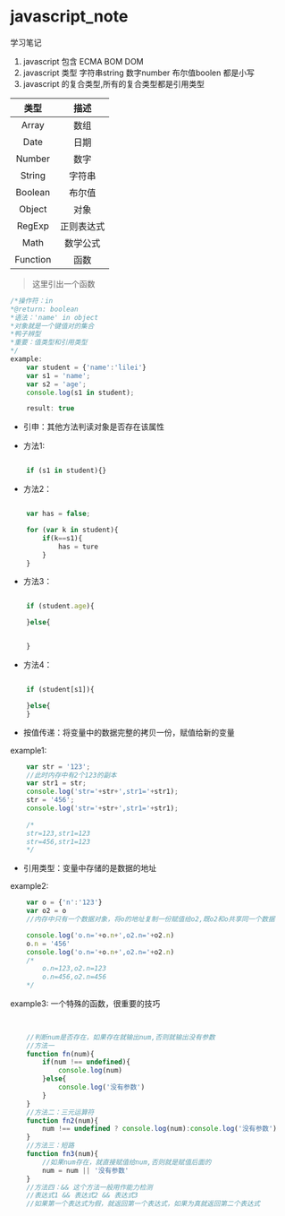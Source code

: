 # javascript_note
学习笔记
1. javascript 包含 ECMA BOM DOM
2. javascript 类型 字符串string 数字number 布尔值boolen 都是小写
3. javascript 的复合类型,所有的复合类型都是引用类型  

|类型|描述|
|:-:|:-:|
|Array|数组|
|Date|日期|
|Number|数字|
|String|字符串|
|Boolean|布尔值|
|Object|对象|
|RegExp|正则表达式|
|Math|数学公式|
|Function|函数|

> 这里引出一个函数

```javascript
/*操作符：in
*@return: boolean
*语法：'name' in object
*对象就是一个键值对的集合
*鸭子辨型
*重要：值类型和引用类型
*/
example:
	var student = {'name':'lilei'}
	var s1 = 'name';
	var s2 = 'age';
	console.log(s1 in student);

	result: true

```

* 引申：其他方法判读对象是否存在该属性

* 方法1:

```javascript

	if (s1 in student){}

```
* 方法2：

```javascript

	var has = false;

	for (var k in student){
		if(k==s1){
			has = ture
		}
	}
```
* 方法3：
```javascript

	if (student.age){

	}else{


	}
```
* 方法4：
```javascript

	if (student[s1]){

	}else{
	}
```

* 按值传递：将变量中的数据完整的拷贝一份，赋值给新的变量

example1:

```javascript
	var str = '123';
	//此时内存中有2个123的副本
	var str1 = str;
	console.log('str='+str+',str1='+str1);
	str = '456';
	console.log('str='+str+',str1='+str1);
	
	/*
	str=123,str1=123
	str=456,str1=123
	*/
```
* 引用类型：变量中存储的是数据的地址

example2:

```javascript
	var o = {'n':'123'}
	var o2 = o
	//内存中只有一个数据对象，将o的地址复制一份赋值给o2,既o2和o共享同一个数据

	console.log('o.n='+o.n+',o2.n='+o2.n)
	o.n = '456'
	console.log('o.n='+o.n+',o2.n='+o2.n)
	/*
		o.n=123,o2.n=123
		o.n=456,o2.n=456
	*/

```
example3: 一个特殊的函数，很重要的技巧

```javascript
	
	
	//判断num是否存在，如果存在就输出num,否则就输出没有参数 
	//方法一
	function fn(num){
		if(num !== undefined){
			console.log(num)
		}else{
			console.log('没有参数')
		}
	}
	//方法二：三元运算符
	function fn2(num){
		num !== undefined ? console.log(num):console.log('没有参数')
	}
	//方法三：短路
	function fn3(num){
		//如果num存在，就直接赋值给num,否则就是赋值后面的
		num = num || '没有参数'
	}
	//方法四：&& 这个方法一般用作能力检测
	//表达式1 && 表达式2 && 表达式3
	//如果第一个表达式为假，就返回第一个表达式，如果为真就返回第二个表达式
	



```
